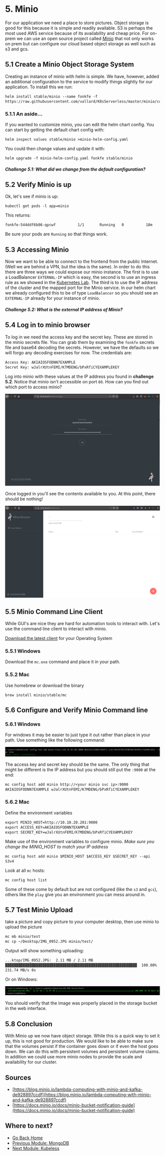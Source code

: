 # 5. Minio

For our application we need a place to store pictures.  Object storage is good for this because it is simple and readily available.  S3 is perhaps the most used AWS service because of its availability and cheap price.  For on-prem we can use an open source project called [Minio](https://minio.io/) that not only works on prem but can configure our cloud based object storage as well such as s3 and gcs.  

## 5.1 Create a Minio Object Storage System

Creating an instance of minio with helm is simple. We have, however, added an additional configuration to the service to modify things slightly for our application.  To install this we run:

```
helm install stable/minio --name fonkfe -f https://raw.githubusercontent.com/vallard/K8sServerless/master/minio/config.yaml
```


### 5.1.1 An aside...
If you wanted to customize minio, you can edit the helm chart config.  You can start by getting the default chart config with:

```
helm inspect values stable/minio >minio-helm-config.yaml
```
You could then change values and update it with:

```
helm upgrade -f minio-helm-config.yaml fonkfe stable/minio
```

##### Challenge 5.1: What did we change from the default configuration?

## 5.2 Verify Minio is up

Ok, let's see if minio is up:

```
kubectl get pods -l app=minio
```

This returns:

```
fonkfe-544ddf6b86-qpcwf          1/1       Running   0          18m
```
Be sure your pods are `Running` so that things work.

## 5.3 Accessing Minio

Now we want to be able to connect to the frontend from the public Internet.  (Well we are behind a VPN, but the idea is the same).  In order to do this there are three ways we could expose our minio instance.  The first is to use a LoadBalancer `EXTERNAL-IP` which is easy, the second is to use an ingress rule as we showed in the [Kubernetes Lab](../kubernetes/README.md).  The third is to use the IP address of the cluster and the mapped port for the Minio service. In our helm chart we already configured this to be of type `LoadBalancer` so you should see an `EXTERNAL-IP` already for your instance of minio.

##### Challenge 5.2: What is the external IP address of Minio?


## 5.4 Log in to minio browser

To log in we need the access key and the secret key.  These are stored in the minio secrets file.  You can grab them by examining the `fonkfe` secrets file and base64 decoding the secrets.  However, we have the defaults so we will forgo any decoding exercises for now.  The credentials are:

```
Access Key: AKIAIOSFODNN7EXAMPLE
Secret Key: wJalrXUtnFEMI/K7MDENG/bPxRfiCYEXAMPLEKEY
```


Log into minio with these values at the IP address you found in __challenge 5.2__.  Notice that minio isn't accessible on port `80`.  How can you find out which port to access minio?

![minio](../images/minio01.png)

Once logged in you'll see the contents available to you. At this point, there should be nothing!

![minio inside](../images/minio02.png)

## 5.5 Minio Command Line Client

While GUI's are nice they are hard for automation tools to interact with.  Let's use the command line client to interact with minio.

[Download the latest client](https://docs.minio.io/docs/minio-client-complete-guide) for your Operating System

### 5.5.1 Windows


Download the `mc.exe` command and place it in your path.

### 5.5.2 Mac

Use homebrew or download the binary

```
brew install minio/stable/mc
```

## 5.6 Configure and Verify Minio Command line




### 5.6.1 Windows

For windows it may be easier to just type it out rather than place in your path.  Use something like the following command:

![windows mc config](../images/minio03.png)

The access key and secret key should be the same.  The only thing that might be different is the IP address but you should still put the `:9000` at the end:


```
mc config host add minio http://<your minio svc ip>:9000 AKIAIOSFODNN7EXAMPLE wJalrXUtnFEMI/K7MDENG/bPxRfiCYEXAMPLEKEY
```

### 5.6.2 Mac

Define the environment variables

```
export MINIO_HOST=http://10.10.20.201:9000
export ACCESS_KEY=AKIAIOSFODNN7EXAMPLE
export SECRET_KEY=wJalrXUtnFEMI/K7MDENG/bPxRfiCYEXAMPLEKEY
```

Make use of the environment variables to configure minio.  _Make sure you change the MINIO\_HOST to match your IP address_

```
mc config host add minio $MINIO_HOST $ACCESS_KEY $SECRET_KEY --api S3v4
```

Look at all `mc` hosts:

```
mc config host list
```
Some of these come by default but are not configured (like the `s3` and `gcs`), others like the `play` give you an environment you can mess around in.


## 5.7 Test Minio Upload

take a picture and copy picture to your computer desktop, then use minio to upload the picture

```
mc mb minio/test
mc cp ~/Desktop/IMG_0952.JPG minio/test/
```

Output will show something uploading:

```
...ktop/IMG_0952.JPG:  2.11 MB / 2.11 MB  ▓▓▓▓▓▓▓▓▓▓▓▓▓▓▓▓▓▓▓▓▓▓▓▓▓▓▓▓▓▓▓▓▓▓▓▓▓▓▓▓▓▓▓▓▓▓▓▓▓▓▓▓▓▓▓▓▓▓▓▓  100.00% 231.74 MB/s 0s
```

Or on Windows:

![mc upload windows](../images/minio04.png)

You should verify that the image was properly placed in the storage bucket in the web interface. 

## 5.8 Conclusion

With Minio up we now have object storage.  While this is a quick way to set it up, this is not good for production.  We would like to be able to make sure that the volumes persist if the container goes down or if even the host goes down.  We can do this with persistent volumes and persistent volume claims.  In addition we could use more minio nodes to provide the scale and availability for our cluster.



## Sources

* [https://blog.minio.io/lambda-computing-with-minio-and-kafka-de928897ccdf](https://blog.minio.io/lambda-computing-with-minio-and-kafka-de928897ccdf)
* [https://docs.minio.io/docs/minio-bucket-notification-guide](https://docs.minio.io/docs/minio-bucket-notification-guide)

## Where to next?

* [Go Back Home](../README.md)
* [Previous Module: MongoDB](../mongo/README.md)
* [Next Module: Kubeless](../kubeless/README.md)
